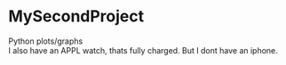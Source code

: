# MySecondProject
 Python plots/graphs  
I also have an APPL watch, thats fully charged. 
But I dont have an iphone.
